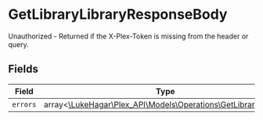 # GetLibraryLibraryResponseBody

Unauthorized - Returned if the X-Plex-Token is missing from the header or query.


## Fields

| Field                                                                                                        | Type                                                                                                         | Required                                                                                                     | Description                                                                                                  |
| ------------------------------------------------------------------------------------------------------------ | ------------------------------------------------------------------------------------------------------------ | ------------------------------------------------------------------------------------------------------------ | ------------------------------------------------------------------------------------------------------------ |
| `errors`                                                                                                     | array<[\LukeHagar\Plex_API\Models\Operations\GetLibraryErrors](../../Models/Operations/GetLibraryErrors.md)> | :heavy_minus_sign:                                                                                           | N/A                                                                                                          |